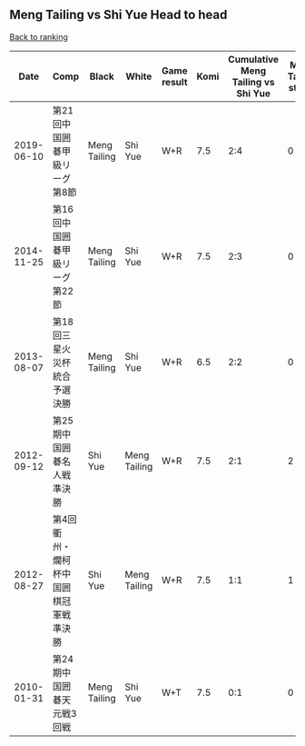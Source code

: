 ## Meng Tailing vs Shi Yue Head to head

[Back to ranking](../../index.md)




| **Date** | **Comp** | **Black** | **White** | **Game result** | **Komi** | **Cumulative Meng Tailing vs Shi Yue** | **Meng Tailing streak** | **Shi Yue streak** | 
| --- | --- | --- | --- | --- | --- | --- | --- | --- |
| 2019-06-10 | 第21回中国囲碁甲級リーグ第8節 | Meng Tailing | Shi Yue | W+R | 7.5 | 2:4 | 0 | 3 | 
| 2014-11-25 | 第16回中国囲碁甲級リーグ第22節 | Meng Tailing | Shi Yue | W+R | 7.5 | 2:3 | 0 | 2 | 
| 2013-08-07 | 第18回三星火災杯統合予選決勝 | Meng Tailing | Shi Yue | W+R | 6.5 | 2:2 | 0 | 1 | 
| 2012-09-12 | 第25期中国囲碁名人戦準決勝 | Shi Yue | Meng Tailing | W+R | 7.5 | 2:1 | 2 | 0 | 
| 2012-08-27 | 第4回衢州・爛柯杯中国囲棋冠軍戦準決勝 | Shi Yue | Meng Tailing | W+R | 7.5 | 1:1 | 1 | 0 | 
| 2010-01-31 | 第24期中国囲碁天元戦3回戦 | Meng Tailing | Shi Yue | W+T | 7.5 | 0:1 | 0 | 1 |




